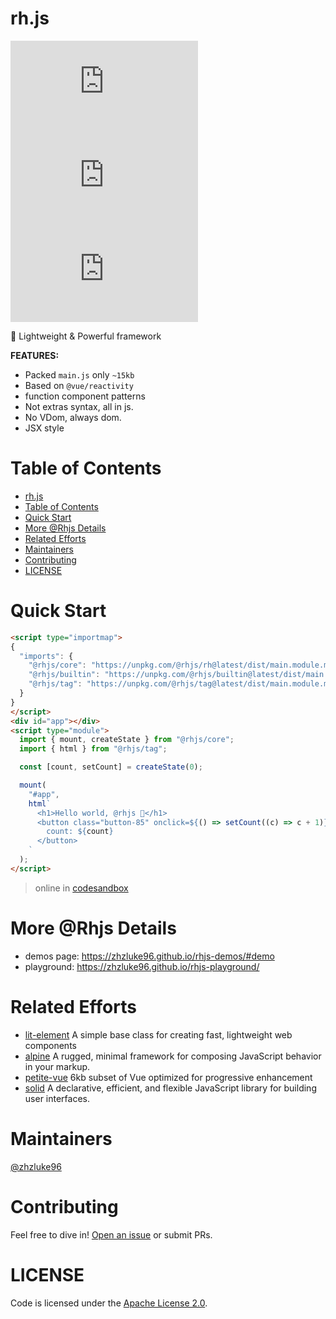 # rh.js

[![size badge](https://img.shields.io/github/languages/code-size/zhzluke96/rh.js?label=size)](https://github.com/zhzLuke96/rh.js)
[![language](https://img.shields.io/github/languages/top/zhzluke96/rh.js)](https://github.com/zhzLuke96/rh.js)
[![version](https://img.shields.io/github/package-json/v/zhzluke96/rh.js)](https://github.com/zhzLuke96/rh.js)

🧩 Lightweight & Powerful framework

**FEATURES:**

- Packed `main.js` only `~15kb`
- Based on `@vue/reactivity`
- function component patterns
- Not extras syntax, all in js. 
- No VDom, always dom.
- JSX style

# Table of Contents

- [rh.js](#rhjs)
- [Table of Contents](#table-of-contents)
- [Quick Start](#quick-start)
- [More @Rhjs Details](#more-rhjs-details)
- [Related Efforts](#related-efforts)
- [Maintainers](#maintainers)
- [Contributing](#contributing)
- [LICENSE](#license)

<a name="quick-start"></a>

# Quick Start

```html
<script type="importmap">
{
  "imports": {
    "@rhjs/core": "https://unpkg.com/@rhjs/rh@latest/dist/main.module.mjs",
    "@rhjs/builtin": "https://unpkg.com/@rhjs/builtin@latest/dist/main.module.mjs",
    "@rhjs/tag": "https://unpkg.com/@rhjs/tag@latest/dist/main.module.mjs"
  }
}
</script>
<div id="app"></div>
<script type="module">
  import { mount, createState } from "@rhjs/core";
  import { html } from "@rhjs/tag";

  const [count, setCount] = createState(0);

  mount(
    "#app",
    html`
      <h1>Hello world, @rhjs 🎉</h1>
      <button class="button-85" onclick=${() => setCount((c) => c + 1)}>
        count: ${count}
      </button>
    `
  );
</script>
```

> online in [codesandbox](https://codesandbox.io/s/vibrant-microservice-rw3kv4?file=/src/index.js)

# More @Rhjs Details
- demos page: https://zhzluke96.github.io/rhjs-demos/#demo
- playground: https://zhzluke96.github.io/rhjs-playground/

# Related Efforts

- [lit-element](https://github.com/Polymer/lit-element) A simple base class for creating fast, lightweight web components
- [alpine](https://github.com/alpinejs/alpine) A rugged, minimal framework for composing JavaScript behavior in your markup.
- [petite-vue](https://github.com/vuejs/petite-vue) 6kb subset of Vue optimized for progressive enhancement
- [solid](https://github.com/solidjs/solid) A declarative, efficient, and flexible JavaScript library for building user interfaces.

# Maintainers

[@zhzluke96](https://github.com/zhzLuke96)

# Contributing

Feel free to dive in! [Open an issue](https://github.com/zhzLuke96/rh.js/issues/new) or submit PRs.


# LICENSE

Code is licensed under the [Apache License 2.0](./LICENSE).
